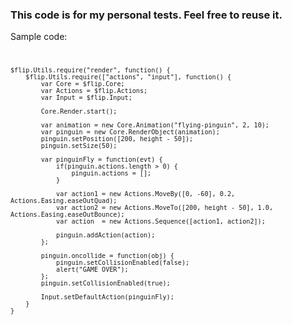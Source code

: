 <h3>This code is for my personal tests. Feel free to reuse it.</h3>


Sample code:
<code>

    $flip.Utils.require("render", function() {
        $flip.Utils.require(["actions", "input"], function() {
            var Core = $flip.Core;
            var Actions = $flip.Actions;
            var Input = $flip.Input;
            
            Core.Render.start(); 
            
            var animation = new Core.Animation("flying-pinguin", 2, 10);
            var pinguin = new Core.RenderObject(animation);
            pinguin.setPosition([200, height - 50]);
            pinguin.setSize(50);
            
            var pinguinFly = function(evt) {
                if(pinguin.actions.length > 0) {
                    pinguin.actions = [];
                }
                
                var action1 = new Actions.MoveBy([0, -60], 0.2, Actions.Easing.easeOutQuad);
                var action2 = new Actions.MoveTo([200, height - 50], 1.0, Actions.Easing.easeOutBounce);
                var action  = new Actions.Sequence([action1, action2]);
                
                pinguin.addAction(action);
            };
            
            pinguin.oncollide = function(obj) {
                pinguin.setCollisionEnabled(false);
                alert("GAME OVER");
            };
            pinguin.setCollisionEnabled(true);
            
            Input.setDefaultAction(pinguinFly);
        }
    }
</code>